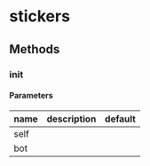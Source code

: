 # stickers




## Methods


### __init__




#### Parameters
name | description | default
--- | --- | ---
self |  | 
bot |  | 




